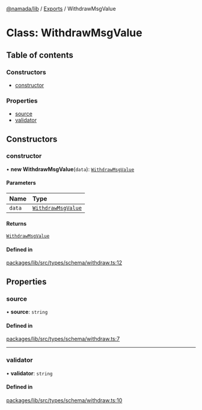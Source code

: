 [@namada/lib](../README.md) / [Exports](../modules.md) / WithdrawMsgValue

# Class: WithdrawMsgValue

## Table of contents

### Constructors

- [constructor](WithdrawMsgValue.md#constructor)

### Properties

- [source](WithdrawMsgValue.md#source)
- [validator](WithdrawMsgValue.md#validator)

## Constructors

### constructor

• **new WithdrawMsgValue**(`data`): [`WithdrawMsgValue`](WithdrawMsgValue.md)

#### Parameters

| Name | Type |
| :------ | :------ |
| `data` | [`WithdrawMsgValue`](WithdrawMsgValue.md) |

#### Returns

[`WithdrawMsgValue`](WithdrawMsgValue.md)

#### Defined in

[packages/lib/src/types/schema/withdraw.ts:12](https://github.com/namada-net/namada-sdkjs/blob/486c99748287d465c971045c4ea76d959898b452/packages/lib/src/types/schema/withdraw.ts#L12)

## Properties

### source

• **source**: `string`

#### Defined in

[packages/lib/src/types/schema/withdraw.ts:7](https://github.com/namada-net/namada-sdkjs/blob/486c99748287d465c971045c4ea76d959898b452/packages/lib/src/types/schema/withdraw.ts#L7)

___

### validator

• **validator**: `string`

#### Defined in

[packages/lib/src/types/schema/withdraw.ts:10](https://github.com/namada-net/namada-sdkjs/blob/486c99748287d465c971045c4ea76d959898b452/packages/lib/src/types/schema/withdraw.ts#L10)
